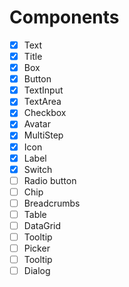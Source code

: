 # Components

- [x] Text
- [x] Title
- [x] Box
- [x] Button
- [x] TextInput
- [x] TextArea
- [x] Checkbox
- [x] Avatar
- [x] MultiStep
- [x] Icon
- [x] Label
- [x] Switch
- [ ] Radio button
- [ ] Chip
- [ ] Breadcrumbs
- [ ] Table
- [ ] DataGrid
- [ ] Tooltip
- [ ] Picker
- [ ] Tooltip
- [ ] Dialog
